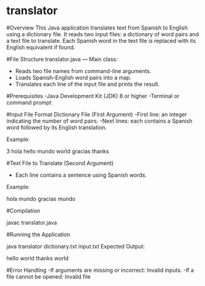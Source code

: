 # translator

#Overview
This Java application translates text from Spanish to English using a dictionary file. It reads two input files: a dictionary of word pairs and a text file to translate. Each Spanish word in the text file is replaced with its English equivalent if found.

#File Structure
translator.java — Main class:

- Reads two file names from command-line arguments.
- Loads Spanish-English word pairs into a map.
- Translates each line of the input file and prints the result.

#Prerequisites
-Java Development Kit (JDK) 8 or higher
-Terminal or command prompt

#Input File Format
Dictionary File (First Argument)
-First line: an integer indicating the number of word pairs.
-Next lines: each contains a Spanish word followed by its English translation.

Example:

3
hola hello
mundo world
gracias thanks

#Text File to Translate (Second Argument)
- Each line contains a sentence using Spanish words.

Example:

hola mundo
gracias mundo

#Compilation

javac translator.java

#Running the Application

java translator dictionary.txt input.txt
Expected Output:

hello world
thanks world

#Error Handling
-If arguments are missing or incorrect:
Invalid inputs.
-If a file cannot be opened:
Invalid file

